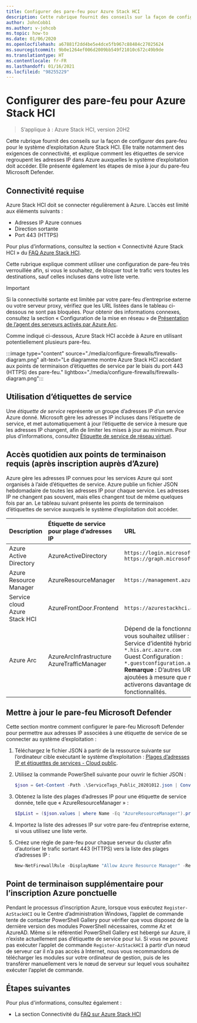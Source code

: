 ```yaml
---
title: Configurer des pare-feu pour Azure Stack HCI
description: Cette rubrique fournit des conseils sur la façon de configurer des pare-feu pour le système d’exploitation Azure Stack HCI.
author: JohnCobb1
ms.author: v-johcob
ms.topic: how-to
ms.date: 01/06/2020
ms.openlocfilehash: a67881f2dd4be5e4dce5fb967c88484c27025624
ms.sourcegitcommit: 9b0e1264ef006d2009bb549f21010c672c49b9de
ms.translationtype: HT
ms.contentlocale: fr-FR
ms.lasthandoff: 01/16/2021
ms.locfileid: "98255229"
---
```

# <a name="configure-firewalls-for-azure-stack-hci"></a>Configurer des pare-feu pour Azure Stack HCI

>S’applique à : Azure Stack HCI, version 20H2

Cette rubrique fournit des conseils sur la façon de configurer des pare-feu pour le système d’exploitation Azure Stack HCI. Elle traite notamment des exigences de connectivité, et explique comment les étiquettes de service regroupent les adresses IP dans Azure auxquelles le système d’exploitation doit accéder. Elle présente également les étapes de mise à jour du pare-feu Microsoft Defender.

## <a name="connectivity-requirements"></a>Connectivité requise
Azure Stack HCI doit se connecter régulièrement à Azure. L’accès est limité aux éléments suivants :
- Adresses IP Azure connues
- Direction sortante
- Port 443 (HTTPS)

Pour plus d’informations, consultez la section « Connectivité Azure Stack HCI » du [FAQ Azure Stack HCI](../faq.md).

Cette rubrique explique comment utiliser une configuration de pare-feu très verrouillée afin, si vous le souhaitez, de bloquer tout le trafic vers toutes les destinations, sauf celles incluses dans votre liste verte.

   >[!IMPORTANT]
   > Si la connectivité sortante est limitée par votre pare-feu d’entreprise externe ou votre serveur proxy, vérifiez que les URL listées dans le tableau ci-dessous ne sont pas bloquées. Pour obtenir des informations connexes, consultez la section « Configuration de la mise en réseau » de [Présentation de l’agent des serveurs activés par Azure Arc](/azure/azure-arc/servers/agent-overview#networking-configuration).


Comme indiqué ci-dessous, Azure Stack HCI accède à Azure en utilisant potentiellement plusieurs pare-feu.

:::image type="content" source="./media/configure-firewalls/firewalls-diagram.png" alt-text="Le diagramme montre Azure Stack HCI accédant aux points de terminaison d’étiquettes de service par le biais du port 443 (HTTPS) des pare-feu." lightbox="./media/configure-firewalls/firewalls-diagram.png":::

## <a name="working-with-service-tags"></a>Utilisation d’étiquettes de service
Une *étiquette de service* représente un groupe d’adresses IP d’un service Azure donné. Microsoft gère les adresses IP incluses dans l’étiquette de service, et met automatiquement à jour l’étiquette de service à mesure que les adresses IP changent, afin de limiter les mises à jour au minimum. Pour plus d’informations, consultez [Étiquette de service de réseau virtuel](/azure/virtual-network/service-tags-overview).

## <a name="required-endpoint-daily-access-after-azure-registration"></a>Accès quotidien aux points de terminaison requis (après inscription auprès d’Azure)
Azure gère les adresses IP connues pour les services Azure qui sont organisés à l’aide d’étiquettes de service. Azure publie un fichier JSON hebdomadaire de toutes les adresses IP pour chaque service. Les adresses IP ne changent pas souvent, mais elles changent tout de même quelques fois par an. Le tableau suivant présente les points de terminaison d’étiquettes de service auxquels le système d’exploitation doit accéder.

| Description                   | Étiquette de service pour plage d’adresses IP  | URL                                                                                 |
| :-----------------------------| :-----------------------  | :---------------------------------------------------------------------------------- |
| Azure Active Directory        | AzureActiveDirectory      | `https://login.microsoftonline.com`<br> `https://graph.microsoft.com`               |
| Azure Resource Manager        | AzureResourceManager      | `https://management.azure.com`                        |
| Service cloud Azure Stack HCI | AzureFrontDoor.Frontend   | `https://azurestackhci.azurefd.net` |
| Azure Arc                     | AzureArcInfrastructure<br> AzureTrafficManager | Dépend de la fonctionnalité que vous souhaitez utiliser :<br> Service d’identité hybride : `*.his.arc.azure.com`<br> Guest Configuration : `*.guestconfiguration.azure.com`<br> **Remarque :** D’autres URL seront ajoutées à mesure que nous activerons davantage de fonctionnalités. |

## <a name="update-microsoft-defender-firewall"></a>Mettre à jour le pare-feu Microsoft Defender
Cette section montre comment configurer le pare-feu Microsoft Defender pour permettre aux adresses IP associées à une étiquette de service de se connecter au système d’exploitation :

1. Téléchargez le fichier JSON à partir de la ressource suivante sur l’ordinateur cible exécutant le système d’exploitation : [Plages d’adresses IP et étiquettes de services - Cloud public](https://www.microsoft.com/download/details.aspx?id=56519).

1. Utilisez la commande PowerShell suivante pour ouvrir le fichier JSON :

    ```powershell
    $json = Get-Content -Path .\ServiceTags_Public_20201012.json | ConvertFrom-Json
    ```

1. Obtenez la liste des plages d’adresses IP pour une étiquette de service donnée, telle que « AzureResourceManager » :

    ```powershell
    $IpList = ($json.values | where Name -Eq "AzureResourceManager").properties.addressPrefixes
    ```

1. Importez la liste des adresses IP sur votre pare-feu d’entreprise externe, si vous utilisez une liste verte.

1. Créez une règle de pare-feu pour chaque serveur du cluster afin d’autoriser le trafic sortant 443 (HTTPS) vers la liste des plages d’adresses IP :

    ```powershell
    New-NetFirewallRule -DisplayName "Allow Azure Resource Manager" -RemoteAddress $IpList -Direction Outbound -LocalPort 443 -Protocol TCP -Action Allow -Profile Any -Enabled True
    ```

## <a name="additional-endpoint-for-one-time-azure-registration"></a>Point de terminaison supplémentaire pour l’inscription Azure ponctuelle
Pendant le processus d’inscription Azure, lorsque vous exécutez `Register-AzStackHCI` ou le Centre d’administration Windows, l’applet de commande tente de contacter PowerShell Gallery pour vérifier que vous disposez de la dernière version des modules PowerShell nécessaires, comme Az et AzureAD. Même si le référentiel PowerShell Gallery est hébergé sur Azure, il n’existe actuellement pas d’étiquette de service pour lui. Si vous ne pouvez pas exécuter l’applet de commande `Register-AzStackHCI` à partir d’un nœud de serveur car il n’a pas accès à Internet, nous vous recommandons de télécharger les modules sur votre ordinateur de gestion, puis de les transférer manuellement vers le nœud de serveur sur lequel vous souhaitez exécuter l’applet de commande.

## <a name="next-steps"></a>Étapes suivantes
Pour plus d'informations, consultez également :
- La section Connectivité du [FAQ sur Azure Stack HCI](../faq.md)